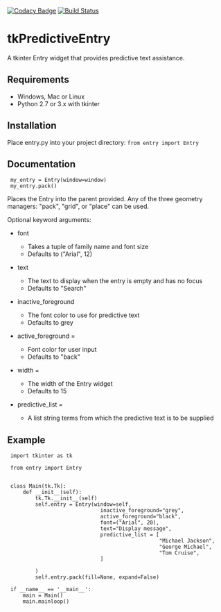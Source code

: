 [![Codacy Badge](https://api.codacy.com/project/badge/Grade/5a74125791a8439ea04f93a8aaa3c883)](https://app.codacy.com/app/neilbrownemail/tkPredictiveEntry?utm_source=github.com&utm_medium=referral&utm_content=Neil-Brown/tkPredictiveEntry&utm_campaign=Badge_Grade_Dashboard)
[![Build Status](https://travis-ci.org/Neil-Brown/tkGradientButton.svg?branch=master)](https://travis-ci.org/Neil-Brown/tkGradientButton)
# tkPredictiveEntry
A tkinter Entry widget that provides predictive text assistance.

## Requirements
-   Windows, Mac or Linux
-   Python 2.7 or 3.x with tkinter

## Installation
Place entry.py into your project directory:
`from entry import Entry`

## Documentation
     my_entry = Entry(window=window)
     my_entry.pack()

Places the Entry into the parent provided. 
Any of the three geometry managers: "pack", "grid", or "place" can be used.

Optional keyword arguments:
-   font
    -   Takes a tuple of family name and font size
    -   Defaults to ("Arial", 12)
    
-   text
    -   The text to display when the entry is empty and has no focus
    -   Defaults to "Search"
    
-   inactive_foreground
    -   The font color to use for predictive text
    -   Defaults to grey
    
-   active_foreground = 
    -   Font color for user input
    -   Defaults to "back"
    
-   width = 
    -   The width of the Entry widget
    -   Defaults to 15
    
-   predictive_list = 
    -   A list string terms from which the predictive text is to be supplied
     

## Example
     import tkinter as tk

     from entry import Entry


     class Main(tk.Tk):
         def __init__(self):
             tk.Tk.__init__(self)
             self.entry = Entry(window=self,
                                  inactive_foreground="grey",
                                  active_foreground="black",
                                  font=("Arial", 20),
                                  text="Display message",
                                  predictive_list = [
                                                     "Michael Jackson",
                                                     "George Michael",
                                                     "Tom Cruise",
                                  ]

             )
             self.entry.pack(fill=None, expand=False)

     if __name__ == '__main__':
         main = Main()
         main.mainloop()
